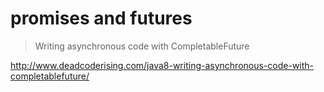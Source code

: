 # promises and futures

> Writing asynchronous code with CompletableFuture

http://www.deadcoderising.com/java8-writing-asynchronous-code-with-completablefuture/
